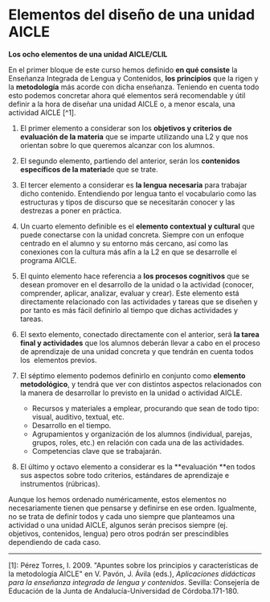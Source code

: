 # Elementos del diseño de una unidad AICLE

**Los ocho elementos de una unidad AICLE/CLIL**

En el primer bloque de este curso hemos definido **en qué consiste** la Enseñanza Integrada de Lengua y Contenidos, **los principios** que la rigen y la **metodología** más acorde con dicha enseñanza. Teniendo en cuenta todo esto podemos concretar ahora qué elementos será recomendable y útil definir a la hora de diseñar una unidad AICLE o, a menor escala, una actividad AICLE [^1].

1.  El primer elemento a considerar son los **objetivos y criterios de evaluación de la materia** que se imparte utilizando una L2 y que nos orientan sobre lo que queremos alcanzar con los alumnos.
2.  El segundo elemento, partiendo del anterior, serán los **contenidos específicos de la materia**de que se trate.
3.  El tercer elemento a considerar es **la lengua** **necesaria** para trabajar dicho contenido. Entendiendo por lengua tanto el vocabulario como las estructuras y tipos de discurso que se necesitarán conocer y las destrezas a poner en práctica.
4.  Un cuarto elemento definible es el **elemento contextual y cultural** que puede conectarse con la unidad concreta. Siempre con un enfoque centrado en el alumno y su entorno más cercano, así como las conexiones con la cultura más afín a la L2 en que se desarrolle el programa AICLE.
5.  El quinto elemento hace referencia a **los procesos cognitivos** que se desean promover en el desarrollo de la unidad o la actividad (conocer, comprender, aplicar, analizar, evaluar y crear). Este elemento está directamente relacionado con las actividades y tareas que se diseñen y por tanto es más fácil definirlo al tiempo que dichas actividades y tareas.
6.  El sexto elemento, conectado directamente con el anterior, será **la tarea final y actividades** que los alumnos deberán llevar a cabo en el proceso de aprendizaje de una unidad concreta y que tendrán en cuenta todos los  elementos previos.
7.  El séptimo elemento podemos definirlo en conjunto como **elemento metodológico**, y tendrá que ver con distintos aspectos relacionados con la manera de desarrollar lo previsto en la unidad o actividad AICLE.

    *   Recursos y materiales a emplear, procurando que sean de todo tipo: visual, auditivo, textual, etc.
    *   Desarrollo en el tiempo.
    *   Agrupamientos y organización de los alumnos (individual, parejas, grupos, roles, etc.) en relación con cada una de las actividades.
    *   Competencias clave que se trabajarán.

8. El último y octavo elemento a considerar es la **evaluación **en todos sus aspectos sobre todo criterios, estándares de aprendizaje e instrumentos (rúbricas).

Aunque los hemos ordenado numéricamente, estos elementos no necesariamente tienen que pensarse y definirse en ese orden. Igualmente, no se trata de definir todos y cada uno siempre que planteamos una actividad o una unidad AICLE, algunos serán precisos siempre (ej. objetivos, contenidos, lengua) pero otros podrán ser prescindibles dependiendo de cada caso.

* * *

[1]: Pérez Torres, I. 2009. "Apuntes sobre los principios y características de la metodología AICLE" en V. Pavón, J. Ávila (eds.), _Aplicaciones didácticas para la enseñanza integrada de lengua y contenidos_. Sevilla: Consejería de Educación de la Junta de Andalucía-Universidad de Córdoba.171-180.